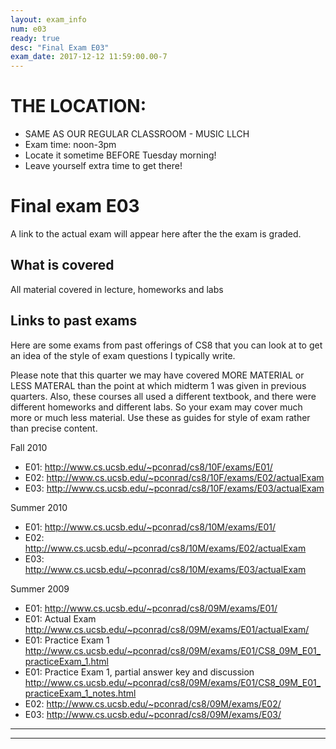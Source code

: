 ```yaml
---
layout: exam_info
num: e03
ready: true
desc: "Final Exam E03"
exam_date: 2017-12-12 11:59:00.00-7
---
```



# THE LOCATION:

* SAME AS OUR REGULAR CLASSROOM - MUSIC LLCH 
* Exam time: noon-3pm
* Locate it sometime BEFORE Tuesday morning!
* Leave yourself extra time to get there!

# Final exam E03

A link to the actual exam will appear here after the the exam is graded.

## What is covered

All material covered in lecture, homeworks and labs

## Links to past exams


Here are some exams from past offerings of CS8 that you can look at to get an idea of the style of exam questions I typically write.

Please note that this quarter we may have covered MORE MATERIAL or LESS MATERAL than the point at which midterm 1 was given in previous quarters.  Also, these courses all used a different textbook, and there were different homeworks and different labs.   So your exam may cover much more or much less material.  Use these as guides for style of exam rather than precise content.

Fall 2010

* E01: <http://www.cs.ucsb.edu/~pconrad/cs8/10F/exams/E01/>
* E02: <http://www.cs.ucsb.edu/~pconrad/cs8/10F/exams/E02/actualExam>
* E03: <http://www.cs.ucsb.edu/~pconrad/cs8/10F/exams/E03/actualExam>

Summer 2010

* E01: <http://www.cs.ucsb.edu/~pconrad/cs8/10M/exams/E01/>
* E02: <http://www.cs.ucsb.edu/~pconrad/cs8/10M/exams/E02/actualExam>
* E03: <http://www.cs.ucsb.edu/~pconrad/cs8/10M/exams/E03/actualExam>


Summer 2009

* E01: <http://www.cs.ucsb.edu/~pconrad/cs8/09M/exams/E01/>
* E01: Actual Exam <http://www.cs.ucsb.edu/~pconrad/cs8/09M/exams/E01/actualExam/>
* E01: Practice Exam 1 <http://www.cs.ucsb.edu/~pconrad/cs8/09M/exams/E01/CS8_09M_E01_practiceExam_1.html>
* E01: Practice Exam 1, partial answer key and discussion <http://www.cs.ucsb.edu/~pconrad/cs8/09M/exams/E01/CS8_09M_E01_practiceExam_1_notes.html>
* E02: <http://www.cs.ucsb.edu/~pconrad/cs8/09M/exams/E02/>
* E03: <http://www.cs.ucsb.edu/~pconrad/cs8/09M/exams/E03/>

---

---

<div style="display:none;">  http://ucsb-cs8-f17.github.io/exam/e03 </div>
